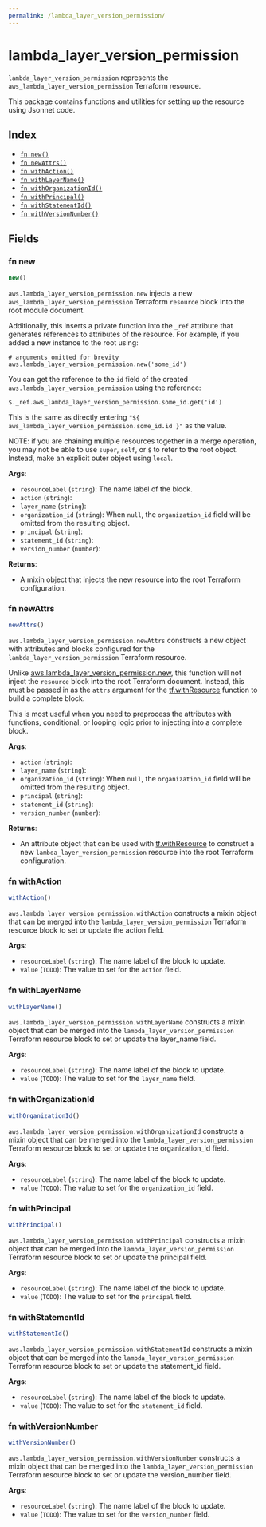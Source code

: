 ```yaml
---
permalink: /lambda_layer_version_permission/
---
```


# lambda_layer_version_permission

`lambda_layer_version_permission` represents the `aws_lambda_layer_version_permission` Terraform resource.



This package contains functions and utilities for setting up the resource using Jsonnet code.


## Index

* [`fn new()`](#fn-new)
* [`fn newAttrs()`](#fn-newattrs)
* [`fn withAction()`](#fn-withaction)
* [`fn withLayerName()`](#fn-withlayername)
* [`fn withOrganizationId()`](#fn-withorganizationid)
* [`fn withPrincipal()`](#fn-withprincipal)
* [`fn withStatementId()`](#fn-withstatementid)
* [`fn withVersionNumber()`](#fn-withversionnumber)

## Fields

### fn new

```ts
new()
```


`aws.lambda_layer_version_permission.new` injects a new `aws_lambda_layer_version_permission` Terraform `resource`
block into the root module document.

Additionally, this inserts a private function into the `_ref` attribute that generates references to attributes of the
resource. For example, if you added a new instance to the root using:

    # arguments omitted for brevity
    aws.lambda_layer_version_permission.new('some_id')

You can get the reference to the `id` field of the created `aws.lambda_layer_version_permission` using the reference:

    $._ref.aws_lambda_layer_version_permission.some_id.get('id')

This is the same as directly entering `"${ aws_lambda_layer_version_permission.some_id.id }"` as the value.

NOTE: if you are chaining multiple resources together in a merge operation, you may not be able to use `super`, `self`,
or `$` to refer to the root object. Instead, make an explicit outer object using `local`.

**Args**:
  - `resourceLabel` (`string`): The name label of the block.
  - `action` (`string`): 
  - `layer_name` (`string`): 
  - `organization_id` (`string`):  When `null`, the `organization_id` field will be omitted from the resulting object.
  - `principal` (`string`): 
  - `statement_id` (`string`): 
  - `version_number` (`number`): 

**Returns**:
- A mixin object that injects the new resource into the root Terraform configuration.


### fn newAttrs

```ts
newAttrs()
```


`aws.lambda_layer_version_permission.newAttrs` constructs a new object with attributes and blocks configured for the `lambda_layer_version_permission`
Terraform resource.

Unlike [aws.lambda_layer_version_permission.new](#fn-lambdalayerversionpermissionnew), this function will not inject the `resource`
block into the root Terraform document. Instead, this must be passed in as the `attrs` argument for the
[tf.withResource](https://github.com/tf-libsonnet/core/tree/main/docs#fn-withresource) function to build a complete block.

This is most useful when you need to preprocess the attributes with functions, conditional, or looping logic prior to
injecting into a complete block.

**Args**:
  - `action` (`string`): 
  - `layer_name` (`string`): 
  - `organization_id` (`string`):  When `null`, the `organization_id` field will be omitted from the resulting object.
  - `principal` (`string`): 
  - `statement_id` (`string`): 
  - `version_number` (`number`): 

**Returns**:
  - An attribute object that can be used with [tf.withResource](https://github.com/tf-libsonnet/core/tree/main/docs#fn-withresource) to construct a new `lambda_layer_version_permission` resource into the root Terraform configuration.


### fn withAction

```ts
withAction()
```

`aws.lambda_layer_version_permission.withAction` constructs a mixin object that can be merged into the `lambda_layer_version_permission`
Terraform resource block to set or update the action field.



**Args**:
  - `resourceLabel` (`string`): The name label of the block to update.
  - `value` (`TODO`): The value to set for the `action` field.


### fn withLayerName

```ts
withLayerName()
```

`aws.lambda_layer_version_permission.withLayerName` constructs a mixin object that can be merged into the `lambda_layer_version_permission`
Terraform resource block to set or update the layer_name field.



**Args**:
  - `resourceLabel` (`string`): The name label of the block to update.
  - `value` (`TODO`): The value to set for the `layer_name` field.


### fn withOrganizationId

```ts
withOrganizationId()
```

`aws.lambda_layer_version_permission.withOrganizationId` constructs a mixin object that can be merged into the `lambda_layer_version_permission`
Terraform resource block to set or update the organization_id field.



**Args**:
  - `resourceLabel` (`string`): The name label of the block to update.
  - `value` (`TODO`): The value to set for the `organization_id` field.


### fn withPrincipal

```ts
withPrincipal()
```

`aws.lambda_layer_version_permission.withPrincipal` constructs a mixin object that can be merged into the `lambda_layer_version_permission`
Terraform resource block to set or update the principal field.



**Args**:
  - `resourceLabel` (`string`): The name label of the block to update.
  - `value` (`TODO`): The value to set for the `principal` field.


### fn withStatementId

```ts
withStatementId()
```

`aws.lambda_layer_version_permission.withStatementId` constructs a mixin object that can be merged into the `lambda_layer_version_permission`
Terraform resource block to set or update the statement_id field.



**Args**:
  - `resourceLabel` (`string`): The name label of the block to update.
  - `value` (`TODO`): The value to set for the `statement_id` field.


### fn withVersionNumber

```ts
withVersionNumber()
```

`aws.lambda_layer_version_permission.withVersionNumber` constructs a mixin object that can be merged into the `lambda_layer_version_permission`
Terraform resource block to set or update the version_number field.



**Args**:
  - `resourceLabel` (`string`): The name label of the block to update.
  - `value` (`TODO`): The value to set for the `version_number` field.
